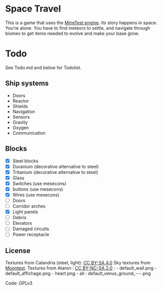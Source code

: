 # Space Travel

This is a game that uses the [MineTest engine](http://www.minetest.net).
Its story happens in space. You're alone. You have to find meteors to settle, and
navigate through biomes to get items needed to evolve and make your base grow.

# Todo

See Todo.md and below for Todolist.

## Ship systems

* Doors
* Reactor
* Shields
* Navigation
* Sensors
* Gravity
* Oxygen
* Communication

## Blocks

* [x] Steel blocks
* [x] Duranium (decorative alternative to steel)
* [x] Tritanium (decorative alternative to steel)
* [x] Glass
* [x] Switches (use mesecons)
* [x] buttons (use mesecons)
* [x] Wires (use mesecons)
* [ ] Doors
* [ ] Corridor arches
* [x] Light panels
* [ ] Debris
* [ ] Elevators
* [ ] Damaged circuits
* [ ] Power receptacle

## License

Textures from Calandria (steel, light): [CC BY-SA 4.0](http://creativecommons.org/licenses/by-sa/4.0/)
Sky textures from [Moontest](https://github.com/Amaz1/moontest).
Textures from Ataron : [CC BY-NC-SA 2.0](https://creativecommons.org/licenses/by-nc-sa/2.0/) :
    - default_wall.png
    - default_affichage.png
    - heart.png
    - all : default_venus_ground_---.png

Code: GPLv3
